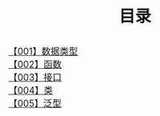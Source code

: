 
<style>
p{
  line-height:1.5;
}
.line a{
  font-size:18px;
}

</style>
<p style = "font-size:32px;font-weight:bold;text-align:center;">目录</p>

<div class = "line"><a href = "/Home/front-end/ts/ts001">【001】数据类型</a></div>
<div class = "line"><a href = "/Home/front-end/ts/ts002">【002】函数</a></div>
<div class = "line"><a href = "/Home/front-end/ts/ts003">【003】接口</a></div>
<div class = "line"><a href = "/Home/front-end/ts/ts004">【004】类</a></div>
<div class = "line"><a href = "/Home/front-end/ts/ts005">【005】泛型</a></div>

